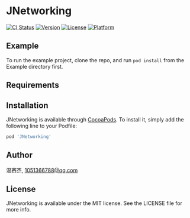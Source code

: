 # JNetworking

[![CI Status](https://img.shields.io/travis/温赛杰/JNetworking.svg?style=flat)](https://travis-ci.org/温赛杰/JNetworking)
[![Version](https://img.shields.io/cocoapods/v/JNetworking.svg?style=flat)](https://cocoapods.org/pods/JNetworking)
[![License](https://img.shields.io/cocoapods/l/JNetworking.svg?style=flat)](https://cocoapods.org/pods/JNetworking)
[![Platform](https://img.shields.io/cocoapods/p/JNetworking.svg?style=flat)](https://cocoapods.org/pods/JNetworking)

## Example

To run the example project, clone the repo, and run `pod install` from the Example directory first.

## Requirements

## Installation

JNetworking is available through [CocoaPods](https://cocoapods.org). To install
it, simply add the following line to your Podfile:

```ruby
pod 'JNetworking'
```

## Author

温赛杰, 1051366788@qq.com

## License

JNetworking is available under the MIT license. See the LICENSE file for more info.
